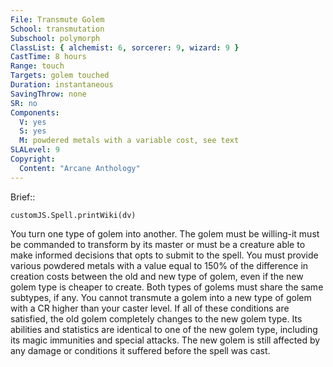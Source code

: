 ```yaml
---
File: Transmute Golem
School: transmutation
Subschool: polymorph
ClassList: { alchemist: 6, sorcerer: 9, wizard: 9 }
CastTime: 8 hours
Range: touch
Targets: golem touched
Duration: instantaneous
SavingThrow: none
SR: no
Components:
  V: yes
  S: yes
  M: powdered metals with a variable cost, see text
SLALevel: 9
Copyright:
  Content: "Arcane Anthology"
---
```

Brief:: 

```dataviewjs
customJS.Spell.printWiki(dv)
```

You turn one type of golem into another. The golem must be willing-it must be commanded to transform by its master or must be a creature able to make informed decisions that opts to submit to the spell. You must provide various powdered metals with a value equal to 150% of the difference in creation costs between the old and new type of golem, even if the new golem type is cheaper to create. Both types of golems must share the same subtypes, if any. You cannot transmute a golem into a new type of golem with a CR higher than your caster level.  If all of these conditions are satisfied, the old golem completely changes to the new golem type. Its abilities and statistics are identical to one of the new golem type, including its magic immunities and special attacks. The new golem is still affected by any damage or conditions it suffered before the spell was cast.
